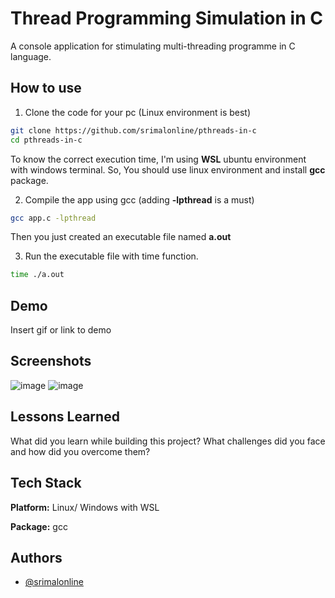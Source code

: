# Thread Programming Simulation in C
A console application for stimulating multi-threading programme in C language. 

## How to use

1. Clone the code for your pc (Linux environment is best)

```bash
git clone https://github.com/srimalonline/pthreads-in-c
cd pthreads-in-c
```
To know the correct execution time, I'm using **WSL** ubuntu environment with windows terminal.
So, You should use linux environment and install **gcc** package.

2. Compile the app using gcc (adding **-lpthread** is a must)

```bash
gcc app.c -lpthread
```
Then you just created an executable file named **a.out**

3. Run the executable file with time function.

```bash
time ./a.out
```
## Demo

Insert gif or link to demo


## Screenshots

![image](https://user-images.githubusercontent.com/67434227/201632387-a137fb13-5a36-44d3-bcb7-84f7a67cc1e4.png)
![image](https://user-images.githubusercontent.com/67434227/201632523-5b2f0d6f-4a32-4ffc-9758-bfbeb562ae08.png)

## Lessons Learned

What did you learn while building this project? What challenges did you face and how did you overcome them?


## Tech Stack

**Platform:** Linux/ Windows with WSL

**Package:** gcc


## Authors

- [@srimalonline](https://www.github.com/srimalonline)
